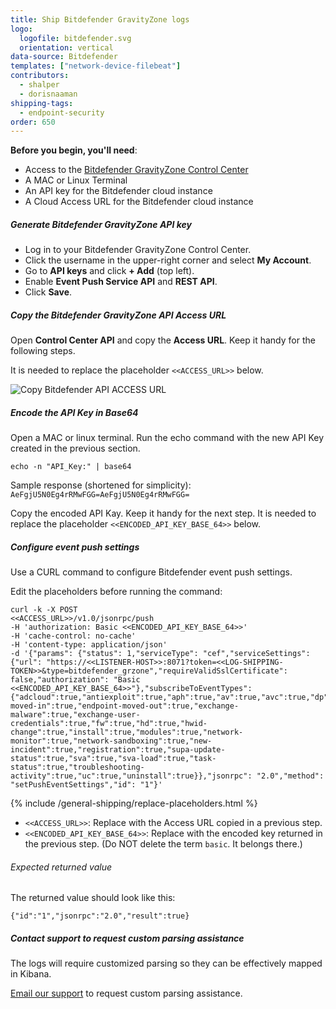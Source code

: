 ```yaml
---
title: Ship Bitdefender GravityZone logs
logo:
  logofile: bitdefender.svg
  orientation: vertical
data-source: Bitdefender
templates: ["network-device-filebeat"]
contributors:
  - shalper
  - dorisnaaman
shipping-tags:
  - endpoint-security
order: 650
---
```



**Before you begin, you'll need**:

* Access to the [Bitdefender GravityZone Control Center](https://gravityzone.bitdefender.com/)
* A MAC or Linux Terminal
* An API key for the Bitdefender cloud instance
* A Cloud Access URL for the Bitdefender cloud instance

<div class="tasklist">

##### Generate Bitdefender GravityZone API key

* Log in to your Bitdefender GravityZone Control Center.
* Click the username in the upper-right corner and select **My Account**.
* Go to **API keys** and click **+ Add** (top left).
* Enable **Event Push Service API** and **REST API**.
* Click **Save**.

##### Copy the Bitdefender GravityZone API Access URL

Open **Control Center API** and copy the **Access URL**. Keep it handy for the following steps.

It is needed to replace the placeholder `<<ACCESS_URL>>` below.

![Copy Bitdefender API ACCESS URL](https://dytvr9ot2sszz.cloudfront.net/logz-docs/security-integrations/bitdefender.png)


##### Encode the API Key in Base64

Open a MAC or linux terminal. Run the echo command with the new API Key created in the previous section.

```
echo -n "API_Key:" | base64
```
Sample response (shortened for simplicity): `AeFgjU5N0Eg4rRMwFGG=AeFgjU5N0Eg4rRMwFGG=`

Copy the encoded API Kay. Keep it handy for the next step. It is needed to replace the placeholder `<<ENCODED_API_KEY_BASE_64>>` below.

##### Configure event push settings

Use a CURL command to configure Bitdefender event push settings.

Edit the placeholders before running the command:

```
curl -k -X POST
<<ACCESS_URL>>/v1.0/jsonrpc/push
-H 'authorization: Basic <<ENCODED_API_KEY_BASE_64>>'
-H 'cache-control: no-cache'
-H 'content-type: application/json'
-d '{"params": {"status": 1,"serviceType": "cef","serviceSettings": {"url": "https://<<LISTENER-HOST>>:8071?token=<<LOG-SHIPPING-TOKEN>>&type=bitdefender_grzone","requireValidSslCertificate": false,"authorization": "Basic <<ENCODED_API_KEY_BASE_64>>"},"subscribeToEventTypes": {"adcloud":true,"antiexploit":true,"aph":true,"av":true,"avc":true,"dp":true,"endpoint-moved-in":true,"endpoint-moved-out":true,"exchange-malware":true,"exchange-user-credentials":true,"fw":true,"hd":true,"hwid-change":true,"install":true,"modules":true,"network-monitor":true,"network-sandboxing":true,"new-incident":true,"registration":true,"supa-update-status":true,"sva":true,"sva-load":true,"task-status":true,"troubleshooting-activity":true,"uc":true,"uninstall":true}},"jsonrpc": "2.0","method": "setPushEventSettings","id": "1"}'
```


{% include /general-shipping/replace-placeholders.html %}


* `<<ACCESS_URL>>`: Replace with the Access URL copied in a previous step.
* `<<ENCODED_API_KEY_BASE_64>>`: Replace with the encoded key returned in the previous step. (Do NOT delete the term `basic`. It belongs there.)


###### Expected returned value

The returned value should look like this:

```
{"id":"1","jsonrpc":"2.0","result":true}
```

##### Contact support to request custom parsing assistance

The logs will require customized parsing so they can be effectively mapped in Kibana.

[Email our support](mailto:help@logz.io?subject=Requesting%20parsing%20assistance%20for%20Bitdefender%20security%20logs&body=Hi!%20Please%20be%20in%20touch%20with%20further%20instructions%20for%20parsing%20Bitdefender%20security%20logs.%20Thanks!) to request custom parsing assistance.


</div>